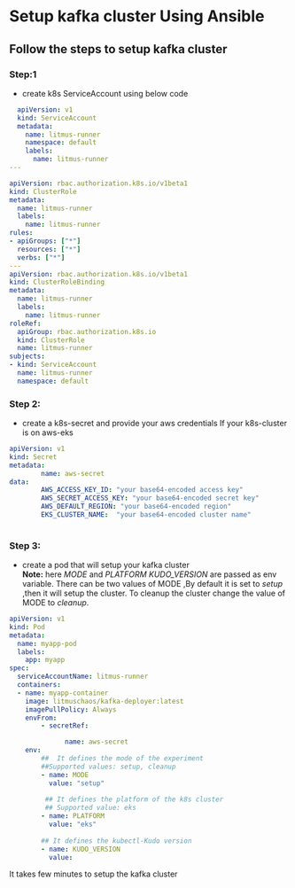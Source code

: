 # Setup kafka cluster Using Ansible
## Follow the steps to setup kafka cluster
### Step:1
- create  k8s ServiceAccount using below code
```yaml
  apiVersion: v1
  kind: ServiceAccount
  metadata:
    name: litmus-runner
    namespace: default
    labels:
      name: litmus-runner
---

apiVersion: rbac.authorization.k8s.io/v1beta1
kind: ClusterRole
metadata:
  name: litmus-runner
  labels:
    name: litmus-runner
rules:
- apiGroups: ["*"]
  resources: ["*"]
  verbs: ["*"]
---
apiVersion: rbac.authorization.k8s.io/v1beta1
kind: ClusterRoleBinding
metadata:
  name: litmus-runner
  labels:
    name: litmus-runner
roleRef:
  apiGroup: rbac.authorization.k8s.io
  kind: ClusterRole
  name: litmus-runner
subjects:
- kind: ServiceAccount
  name: litmus-runner
  namespace: default
  ```
 ### Step 2: 
- create a k8s-secret and provide your aws credentials If your k8s-cluster is on aws-eks
```yaml
apiVersion: v1
kind: Secret
metadata:
        name: aws-secret
data:
        AWS_ACCESS_KEY_ID: "your base64-encoded access key"   
        AWS_SECRET_ACCESS_KEY: "your base64-encoded secret key"
        AWS_DEFAULT_REGION: "your base64-encoded region"
        EKS_CLUSTER_NAME:  "your base64-encoded cluster name"
        
```
### Step 3:
- create a pod  that will setup your kafka cluster\
  **Note:** here  *MODE* and *PLATFORM* *KUDO_VERSION* are passed as env variable. There can be two values of MODE ,By default it is set to *setup* ,then it will setup the cluster. To cleanup the cluster change the value of MODE to *cleanup*.
```yaml
apiVersion: v1
kind: Pod
metadata:
  name: myapp-pod
  labels:
    app: myapp
spec:
  serviceAccountName: litmus-runner
  containers:
  - name: myapp-container
    image: litmuschaos/kafka-deployer:latest
    imagePullPolicy: Always
    envFrom:
        - secretRef:

              name: aws-secret
    env:
        ##  It defines the mode of the experiment
        ##Supported values: setup, cleanup
        - name: MODE
          value: "setup"
          
         ## It defines the platform of the k8s cluster
         ## Supported value: eks
        - name: PLATFORM
          value: "eks"
        
        ## It defines the kubectl-Kudo version
        - name: KUDO_VERSION
          value: 
```
It takes few minutes to setup the kafka cluster


        

